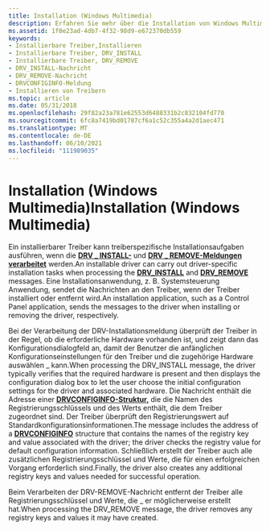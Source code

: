```yaml
---
title: Installation (Windows Multimedia)
description: Erfahren Sie mehr über die Installation von Windows Multimedia, einschließlich der Verarbeitung DRV_INSTALL und DRV_REMOVE Nachrichten.
ms.assetid: 1f0e23ad-4db7-4f32-98d9-e672370db559
keywords:
- Installierbare Treiber,Installieren
- Installierbare Treiber, DRV_INSTALL
- Installierbare Treiber, DRV_REMOVE
- DRV_INSTALL-Nachricht
- DRV_REMOVE-Nachricht
- DRVCONFIGINFO-Meldung
- Installieren von Treibern
ms.topic: article
ms.date: 05/31/2018
ms.openlocfilehash: 29f82a23a781e62553d6488331b2c832104fd770
ms.sourcegitcommit: 6fc8a7419bd01787cf6a1c52c355a4a2d1aec471
ms.translationtype: MT
ms.contentlocale: de-DE
ms.lasthandoff: 06/10/2021
ms.locfileid: "111989035"
---
```

# <a name="installation-windows-multimedia"></a><span data-ttu-id="c727e-110">Installation (Windows Multimedia)</span><span class="sxs-lookup"><span data-stu-id="c727e-110">Installation (Windows Multimedia)</span></span>

<span data-ttu-id="c727e-111">Ein installierbarer Treiber kann treiberspezifische Installationsaufgaben ausführen, wenn die [**DRV \_ INSTALL-**](drv-install.md) und [**DRV \_ REMOVE-Meldungen verarbeitet**](drv-remove.md) werden.</span><span class="sxs-lookup"><span data-stu-id="c727e-111">An installable driver can carry out driver-specific installation tasks when processing the [**DRV\_INSTALL**](drv-install.md) and [**DRV\_REMOVE**](drv-remove.md) messages.</span></span> <span data-ttu-id="c727e-112">Eine Installationsanwendung, z. B. Systemsteuerung Anwendung, sendet die Nachrichten an den Treiber, wenn der Treiber installiert oder entfernt wird.</span><span class="sxs-lookup"><span data-stu-id="c727e-112">An installation application, such as a Control Panel application, sends the messages to the driver when installing or removing the driver, respectively.</span></span>

<span data-ttu-id="c727e-113">Bei der Verarbeitung der DRV-Installationsmeldung überprüft der Treiber in der Regel, ob die erforderliche Hardware vorhanden ist, und zeigt dann das Konfigurationsdialogfeld an, damit der Benutzer die anfänglichen Konfigurationseinstellungen für den Treiber und die zugehörige Hardware auswählen \_ kann.</span><span class="sxs-lookup"><span data-stu-id="c727e-113">When processing the DRV\_INSTALL message, the driver typically verifies that the required hardware is present and then displays the configuration dialog box to let the user choose the initial configuration settings for the driver and associated hardware.</span></span> <span data-ttu-id="c727e-114">Die Nachricht enthält die Adresse einer [**DRVCONFIGINFO-Struktur,**](/windows/win32/api/mmiscapi/ns-mmiscapi-drvconfiginfo) die die Namen des Registrierungsschlüssels und des Werts enthält, die dem Treiber zugeordnet sind. Der Treiber überprüft den Registrierungswert auf Standardkonfigurationsinformationen.</span><span class="sxs-lookup"><span data-stu-id="c727e-114">The message includes the address of a [**DRVCONFIGINFO**](/windows/win32/api/mmiscapi/ns-mmiscapi-drvconfiginfo) structure that contains the names of the registry key and value associated with the driver; the driver checks the registry value for default configuration information.</span></span> <span data-ttu-id="c727e-115">Schließlich erstellt der Treiber auch alle zusätzlichen Registrierungsschlüssel und Werte, die für einen erfolgreichen Vorgang erforderlich sind.</span><span class="sxs-lookup"><span data-stu-id="c727e-115">Finally, the driver also creates any additional registry keys and values needed for successful operation.</span></span>

<span data-ttu-id="c727e-116">Beim Verarbeiten der DRV-REMOVE-Nachricht entfernt der Treiber alle Registrierungsschlüssel und Werte, die \_ er möglicherweise erstellt hat.</span><span class="sxs-lookup"><span data-stu-id="c727e-116">When processing the DRV\_REMOVE message, the driver removes any registry keys and values it may have created.</span></span>

 

 

